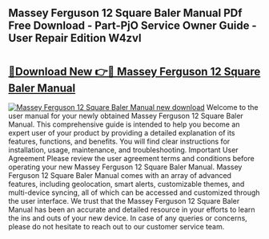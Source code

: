 ## Massey Ferguson 12 Square Baler Manual PDf Free Download - Part-PjO Service Owner Guide - User Repair Edition W4zvl

# <h2><a href="http://bc89726.oget.top/?id=Massey+Ferguson+12+Square+Baler+Manual">🔗Download New 👉🔴 Massey Ferguson 12 Square Baler Manual</a></h2>

[![Massey Ferguson 12 Square Baler Manual new download](https://i.imgur.com/5g1atiW.png)](http://bc89726.oget.top/?id=Massey+Ferguson+12+Square+Baler+Manual)
Welcome to the user manual for your newly obtained Massey Ferguson 12 Square Baler Manual. This comprehensive guide is intended to help you become an expert user of your product by providing a detailed explanation of its features, functions, and benefits. You will find clear instructions for installation, usage, maintenance, and troubleshooting. Important User Agreement Please review the user agreement terms and conditions before operating your new Massey Ferguson 12 Square Baler Manual. Massey Ferguson 12 Square Baler Manual comes with an array of advanced features, including geolocation, smart alerts, customizable themes, and multi-device syncing, all of which can be accessed and customized through the user interface. We trust that the Massey Ferguson 12 Square Baler Manual has been an accurate and detailed resource in your efforts to learn the ins and outs of your new device. In case of any queries or concerns, please do not hesitate to reach out to our customer service team.
